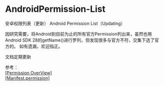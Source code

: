 # AndroidPermission-List
安卓权限列表（更新）  Android Permission List（Updating）

因研究需要，将Android到目前为止的所有官方Permission列出来，虽然也用Android SDK 28的getName()进行罗列，但发现很多与官方不符，交集下选了官方的。
如有遗漏，欢迎指正。  

文档定期更新

参考：  
[[Permission OverView]](https://developer.android.com/guide/topics/permissions/overview#permission-groups)  
[[Manifest.permission]](https://developer.android.com/reference/android/Manifest.permission.html)  
